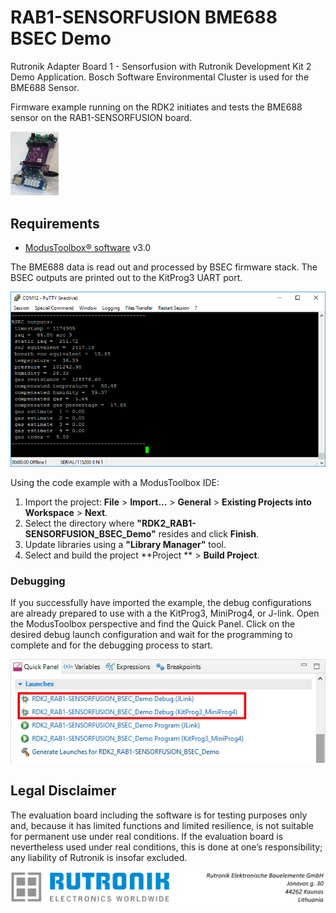 # RAB1-SENSORFUSION BME688 BSEC Demo

Rutronik Adapter Board 1 - Sensorfusion with Rutronik Development Kit 2 Demo Application. Bosch Software Environmental Cluster is used for the BME688 Sensor.

Firmware example running on the RDK2 initiates and tests the BME688 sensor on the RAB1-SENSORFUSION board.

 <img src="images/SensorFusion_RDK2.jpg" style="zoom:10%;" />

## Requirements

- [ModusToolbox® software](https://www.infineon.com/cms/en/design-support/tools/sdk/modustoolbox-software/) v3.0

The BME688 data is read out and processed by BSEC firmware stack. The BSEC outputs are   printed out to the KitProg3 UART port.

<img src="images/results.png" style="zoom:100%;" />



Using the code example with a ModusToolbox IDE:

1. Import the project: **File** > **Import...** > **General** > **Existing Projects into Workspace** > **Next**.
2. Select the directory where **"RDK2_RAB1-SENSORFUSION_BSEC_Demo"** resides and click  **Finish**.
3. Update libraries using  a **"Library Manager"** tool.
4. Select and build the project **Project ** > **Build Project**.

### Debugging

If you successfully have imported the example, the debug configurations are already prepared to use with a the KitProg3, MiniProg4, or J-link. Open the ModusToolbox perspective and find the Quick Panel. Click on the desired debug launch configuration and wait for the programming to complete and for the debugging process to start.

<img src="images/debugging.jpg" style="zoom:100%;" />

## Legal Disclaimer

The evaluation board including the software is for testing purposes only and, because it has limited functions and limited resilience, is not suitable for permanent use under real conditions. If the evaluation board is nevertheless used under real conditions, this is done at one’s responsibility; any liability of Rutronik is insofar excluded. 

<img src="images/rutronik_origin_kaunas.png" style="zoom:50%;" />



